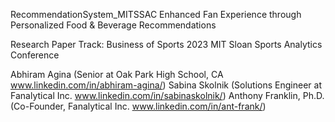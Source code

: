RecommendationSystem_MITSSAC
Enhanced Fan Experience through Personalized Food & Beverage Recommendations

Research Paper Track: Business of Sports
2023 MIT Sloan Sports Analytics Conference

Abhiram Agina (Senior at Oak Park High School, CA www.linkedin.com/in/abhiram-agina/) 
Sabina Skolnik (Solutions Engineer at Fanalytical Inc. www.linkedin.com/in/sabinaskolnik/) 
Anthony Franklin, Ph.D. (Co-Founder, Fanalytical Inc. www.linkedin.com/in/ant-frank/)
